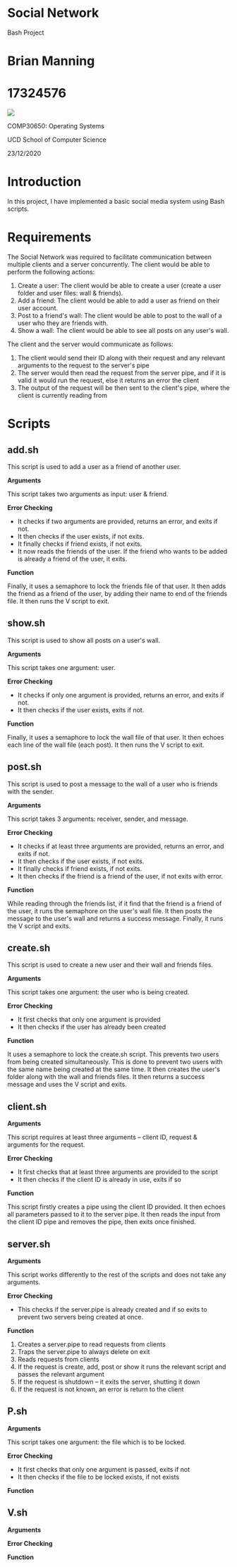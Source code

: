 # Social Network

Bash Project

# Brian Manning

# 17324576

![](RackMultipart20201221-4-h91uqf_html_cf505ecfecf81d5d.jpg)

COMP30650: Operating Systems

UCD School of Computer Science

23/12/2020

# Introduction

In this project, I have implemented a basic social media system using Bash scripts.

# Requirements

The Social Network was required to facilitate communication between multiple clients and a server concurrently. The client would be able to perform the following actions:

1. Create a user: The client would be able to create a user (create a user folder and user files: wall &amp; friends).
2. Add a friend: The client would be able to add a user as friend on their user account.
3. Post to a friend&#39;s wall: The client would be able to post to the wall of a user who they are friends with.
4. Show a wall: The client would be able to see all posts on any user&#39;s wall.

The client and the server would communicate as follows:

1. The client would send their ID along with their request and any relevant arguments to the request to the server&#39;s pipe
2. The server would then read the request from the server pipe, and if it is valid it would run the request, else it returns an error the client
3. The output of the request will be then sent to the client&#39;s pipe, where the client is currently reading from

# Scripts

## add.sh

This script is used to add a user as a friend of another user.

**Arguments**

This script takes two arguments as input: user &amp; friend.

**Error Checking**

- It checks if two arguments are provided, returns an error, and exits if not.
- It then checks if the user exists, if not exits.
- It finally checks if friend exists, if not exits.
- It now reads the friends of the user. If the friend who wants to be added is already a friend of the user, it exits.

**Function**

Finally, it uses a semaphore to lock the friends file of that user. It then adds the friend as a friend of the user, by adding their name to end of the friends file. It then runs the V script to exit.

## show.sh

This script is used to show all posts on a user&#39;s wall.

**Arguments**

This script takes one argument: user.

**Error Checking**

- It checks if only one argument is provided, returns an error, and exits if not.
- It then checks if the user exists, exits if not.

**Function**

Finally, it uses a semaphore to lock the wall file of that user. It then echoes each line of the wall file (each post). It then runs the V script to exit.

###

## post.sh

This script is used to post a message to the wall of a user who is friends with the sender.

**Arguments**

This script takes 3 arguments: receiver, sender, and message.

**Error Checking**

- It checks if at least three arguments are provided, returns an error, and exits if not.
- It then checks if the user exists, if not exits.
- It finally checks if friend exists, if not exits.
- It then checks if the friend is a friend of the user, if not exits with error.

**Function**

While reading through the friends list, if it find that the friend is a friend of the user, it runs the semaphore on the user&#39;s wall file. It then posts the message to the user&#39;s wall and returns a success message. Finally, it runs the V script and exits.

## create.sh

This script is used to create a new user and their wall and friends files.

**Arguments**

This script takes one argument: the user who is being created.

**Error Checking**

- It first checks that only one argument is provided
- It then checks if the user has already been created

**Function**

It uses a semaphore to lock the create.sh script. This prevents two users from being created simultaneously. This is done to prevent two users with the same name being created at the same time. It then creates the user&#39;s folder along with the wall and friends files. It then returns a success message and uses the V script and exits.

## client.sh

**Arguments**

This script requires at least three arguments – client ID, request &amp; arguments for the request.

**Error Checking**

- It first checks that at least three arguments are provided to the script
- It then checks if the client ID is already in use, exits if so

**Function**

This script firstly creates a pipe using the client ID provided. It then echoes all parameters passed to it to the server pipe. It then reads the input from the client ID pipe and removes the pipe, then exits once finished.

## server.sh

**Arguments**

This script works differently to the rest of the scripts and does not take any arguments.

**Error Checking**

- This checks if the server.pipe is already created and if so exits to prevent two servers being created at once.

**Function**

1. Creates a server.pipe to read requests from clients
2. Traps the server.pipe to always delete on exit
3. Reads requests from clients
  1. If the request is create, add, post or show it runs the relevant script and passes the relevant argument
  2. If the request is shutdown – it exits the server, shutting it down
  3. If the request is not known, an error is return to the client

## P.sh

**Arguments**

This script takes one argument: the file which is to be locked.

**Error Checking**

- It first checks that only one argument is passed, exits if not
- It then checks if the file to be locked exists, if not exists

**Function**

## V.sh

**Arguments**

**Error Checking**

**Function**
